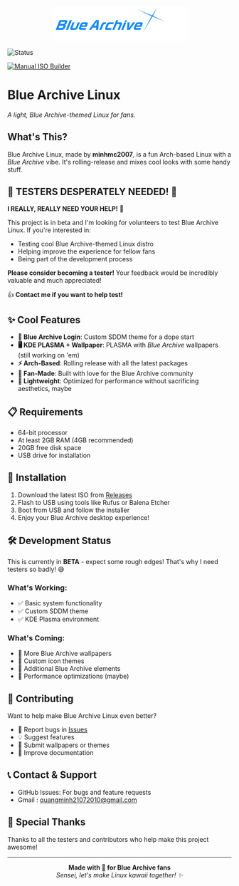 <div align="center">
  <img src="/BlueArchiveLinux.png" alt="Blue Archive Linux Logo" width="300"/>
</div>

![Status](https://img.shields.io/badge/Status-Beta-red)  

[![Manual ISO Builder](https://github.com/minhmc2007/Blue-Archive-Linux/actions/workflows/Test-build.yml/badge.svg)](https://github.com/minhmc2007/Blue-Archive-Linux/actions/workflows/Test-build.yml)

# Blue Archive Linux

*A light, Blue Archive-themed Linux for fans.*

## What's This?

Blue Archive Linux, made by **minhmc2007**, is a fun Arch-based Linux with a *Blue Archive* vibe. It's rolling-release and mixes cool looks with some handy stuff.

## 🚨 TESTERS DESPERATELY NEEDED! 🚨

**I REALLY, REALLY NEED YOUR HELP!** 🙏

This project is in beta and I'm looking for volunteers to test Blue Archive Linux. If you're interested in:
- Testing cool Blue Archive-themed Linux distro
- Helping improve the experience for fellow fans
- Being part of the development process

**Please consider becoming a tester!** Your feedback would be incredibly valuable and much appreciated! 

👍 **Contact me if you want to help test!**

## ✨ Cool Features

- **💙 Blue Archive Login**: Custom SDDM theme for a dope start
- **🖥️ KDE PLASMA + Wallpaper**: PLASMA with *Blue Archive* wallpapers (still working on 'em)
- **⚡ Arch-Based**: Rolling release with all the latest packages
- **🎯 Fan-Made**: Built with love for the Blue Archive community
- **🚀 Lightweight**: Optimized for performance without sacrificing aesthetics, maybe

## 📋 Requirements

- 64-bit processor
- At least 2GB RAM (4GB recommended)
- 20GB free disk space
- USB drive for installation

## 🚀 Installation

1. Download the latest ISO from [Releases](https://github.com/minhmc2007/Blue-Archive-Linux/releases)
2. Flash to USB using tools like Rufus or Balena Etcher
3. Boot from USB and follow the installer
4. Enjoy your Blue Archive desktop experience!

## 🛠️ Development Status

This is currently in **BETA** - expect some rough edges! That's why I need testers so badly! 😅

### What's Working:
- ✅ Basic system functionality
- ✅ Custom SDDM theme
- ✅ KDE Plasma environment

### What's Coming:
- 🔄 More Blue Archive wallpapers
- 🔄 Custom icon themes
- 🔄 Additional Blue Archive elements
- 🔄 Performance optimizations (maybe)

## 🤝 Contributing

Want to help make Blue Archive Linux even better?
- 🐛 Report bugs in [Issues](https://github.com/minhmc2007/Blue-Archive-Linux/issues)
- 💡 Suggest features
- 🎨 Submit wallpapers or themes
- 📖 Improve documentation

## 📞 Contact & Support

- GitHub Issues: For bugs and feature requests
- Gmail : quangminh21072010@gmail.com 

## 🙏 Special Thanks

Thanks to all the testers and contributors who help make this project awesome!

---

<div align="center">
  <strong>Made with 💙 for Blue Archive fans</strong>
  <br>
  <em>Sensei, let's make Linux kawaii together! ✨</em>
</div>
